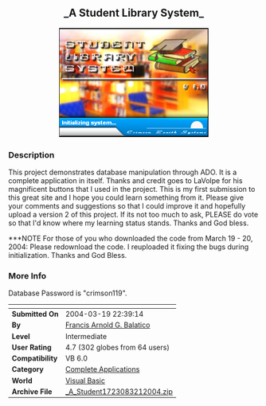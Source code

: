﻿<div align="center">

## \_A Student Library System\_

<img src="PIC2004320054107188.jpg">
</div>

### Description

This project demonstrates database manipulation through ADO. It is a complete application in itself. Thanks and credit goes to LaVolpe for his magnificent buttons that I used in the project. This is my first submission to this great site and I hope you could learn something from it. Please give your comments and suggestions so that I could improve it and hopefully upload a version 2 of this project. If its not too much to ask, PLEASE do vote so that I'd know where my learning status stands. Thanks and God bless.

***NOTE For those of you who downloaded the code from March 19 - 20, 2004: Please redownload the code. I reuploaded it fixing the bugs during initialization. Thanks and God Bless.
 
### More Info
 
Database Password is "crimson119".


<span>             |<span>
---                |---
**Submitted On**   |2004-03-19 22:39:14
**By**             |[Francis Arnold G\. Balatico](https://github.com/Planet-Source-Code/PSCIndex/blob/master/ByAuthor/francis-arnold-g-balatico.md)
**Level**          |Intermediate
**User Rating**    |4.7 (302 globes from 64 users)
**Compatibility**  |VB 6\.0
**Category**       |[Complete Applications](https://github.com/Planet-Source-Code/PSCIndex/blob/master/ByCategory/complete-applications__1-27.md)
**World**          |[Visual Basic](https://github.com/Planet-Source-Code/PSCIndex/blob/master/ByWorld/visual-basic.md)
**Archive File**   |[\_A\_Student1723083212004\.zip](https://github.com/Planet-Source-Code/francis-arnold-g-balatico-a-student-library-system__1-52478/archive/master.zip)








